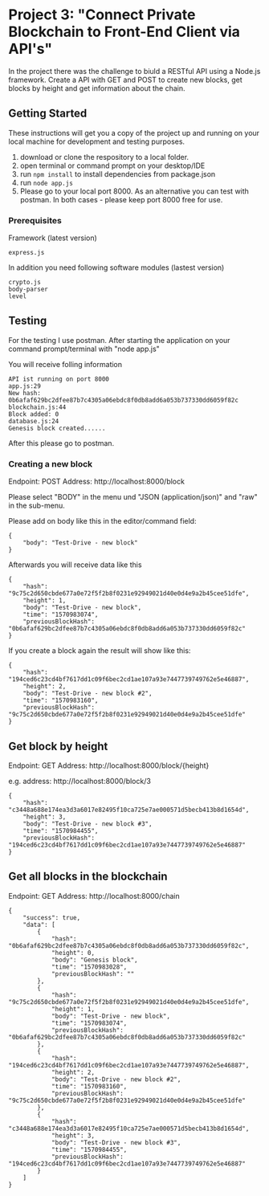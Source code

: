 # Project 3: "Connect Private Blockchain to Front-End Client via API's"

In the project there was the challenge to biuld a RESTful API using a Node.js framework.
Create a API with GET and POST to create new blocks, get blocks by height and get information about the chain.


## Getting Started


These instructions will get you a copy of the project up and running on your local 
machine for development and testing purposes.

1. download or clone the respository to a local folder.
2. open terminal or command prompt on your desktop/IDE
3. run `npm install` to install dependencies from package.json
4. run `node app.js`
5. Please go to your local port 8000. As an alternative you can
   test with postman. In both cases - please keep port 8000 free for use.



### Prerequisites
Framework (latest version)
```
express.js
```

In addition you need following software modules (lastest version)
```
crypto.js
body-parser
level
````

## Testing

For the testing I use postman. 
After starting the application on your command prompt/terminal with "node app.js"

You will receive folling information
```
API ist running on port 8000
app.js:29
New hash: 0b6afaf629bc2dfee87b7c4305a06ebdc8f0db8add6a053b737330dd6059f82c
blockchain.js:44
Block added: 0
database.js:24
Genesis block created......
```

After this please go to postman.

### Creating a new block

Endpoint: POST
Address: http://localhost:8000/block

Please select "BODY" in the menu und "JSON (application/json)" and "raw"
in the sub-menu.

Please add on body like this in the editor/command field: 
```
{
    "body": "Test-Drive - new block"
}
```
Afterwards you will receive data like this
```
{
    "hash": "9c75c2d650cbde677a0e72f5f2b8f0231e92949021d40e0d4e9a2b45cee51dfe",
    "height": 1,
    "body": "Test-Drive - new block",
    "time": "1570983074",
    "previousBlockHash": "0b6afaf629bc2dfee87b7c4305a06ebdc8f0db8add6a053b737330dd6059f82c"
}
```

If you create a block again the result will show like this:
```
{
    "hash": "194ced6c23cd4bf7617dd1c09f6bec2cd1ae107a93e7447739749762e5e46887",
    "height": 2,
    "body": "Test-Drive - new block #2",
    "time": "1570983160",
    "previousBlockHash": "9c75c2d650cbde677a0e72f5f2b8f0231e92949021d40e0d4e9a2b45cee51dfe"
}
```

## Get block by height

Endpoint: GET
Address: http://localhost:8000/block/{height}

e.g. address: http://localhost:8000/block/3

```
{
    "hash": "c3448a688e174ea3d3a6017e82495f10ca725e7ae000571d5becb413b8d1654d",
    "height": 3,
    "body": "Test-Drive - new block #3",
    "time": "1570984455",
    "previousBlockHash": "194ced6c23cd4bf7617dd1c09f6bec2cd1ae107a93e7447739749762e5e46887"
}
```

## Get all blocks in the blockchain

Endpoint: GET
Address: http://localhost:8000/chain

```
{
    "success": true,
    "data": [
        {
            "hash": "0b6afaf629bc2dfee87b7c4305a06ebdc8f0db8add6a053b737330dd6059f82c",
            "height": 0,
            "body": "Genesis block",
            "time": "1570983028",
            "previousBlockHash": ""
        },
        {
            "hash": "9c75c2d650cbde677a0e72f5f2b8f0231e92949021d40e0d4e9a2b45cee51dfe",
            "height": 1,
            "body": "Test-Drive - new block",
            "time": "1570983074",
            "previousBlockHash": "0b6afaf629bc2dfee87b7c4305a06ebdc8f0db8add6a053b737330dd6059f82c"
        },
        {
            "hash": "194ced6c23cd4bf7617dd1c09f6bec2cd1ae107a93e7447739749762e5e46887",
            "height": 2,
            "body": "Test-Drive - new block #2",
            "time": "1570983160",
            "previousBlockHash": "9c75c2d650cbde677a0e72f5f2b8f0231e92949021d40e0d4e9a2b45cee51dfe"
        },
        {
            "hash": "c3448a688e174ea3d3a6017e82495f10ca725e7ae000571d5becb413b8d1654d",
            "height": 3,
            "body": "Test-Drive - new block #3",
            "time": "1570984455",
            "previousBlockHash": "194ced6c23cd4bf7617dd1c09f6bec2cd1ae107a93e7447739749762e5e46887"
        }
    ]
}
```
